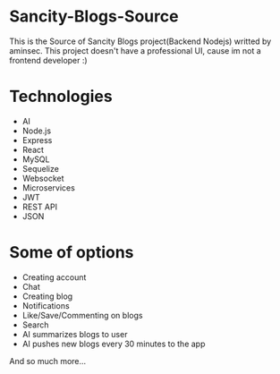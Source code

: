 # Sancity-Blogs-Source
This is the Source of Sancity Blogs project(Backend Nodejs) writted by aminsec.
This project doesn't have a professional UI, cause im not a frontend developer :)

# Technologies
- AI 
- Node.js
- Express
- React
- MySQL
- Sequelize
- Websocket
- Microservices
- JWT
- REST API
- JSON


# Some of options
- Creating account
- Chat
- Creating blog
- Notifications
- Like/Save/Commenting on blogs
- Search
- AI summarizes blogs to user
- AI pushes new blogs every 30 minutes to the app

And so much more...
